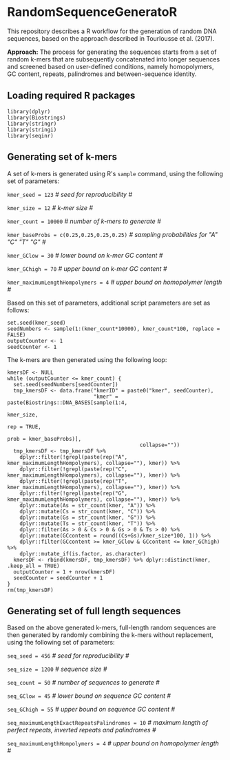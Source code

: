 # RandomSequenceGeneratoR
This repository describes a R workflow for the generation of random DNA sequences, based on the approach described in Tourlousse et al. (2017).

**Approach:**
The process for generating the sequences starts from a set of random k-mers that are subsequently concatenated into longer sequences and screened based on user-defined conditions, namely homopolymers, GC content, repeats, palindromes and between-sequence identity.

## Loading required R packages

```
library(dplyr)
library(Biostrings)
library(stringr)
library(stringi)
library(seqinr)
```

## Generating set of k-mers

A set of k-mers is generated using R's `sample` command, using the following set of parameters:

`kmer_seed = 123` *# seed for reproducibility #*

`kmer_size = 12` *# k-mer size #*

`kmer_count = 10000` *# number of k-mers to generate #*

`kmer_baseProbs = c(0.25,0.25,0.25,0.25)` *# sampling probabilities for "A" "C" "T" "G" #*

`kmer_GClow = 30` *# lower bound on k-mer GC content #*

`kmer_GChigh = 70` *# upper bound on k-mer GC content #*

`kmer_maximumLengthHompolymers = 4` *# upper bound on homopolymer length #*

Based on this set of parameters, additional script parameters are set as follows:

```
set.seed(kmer_seed)
seedNumbers <- sample(1:(kmer_count*10000), kmer_count*100, replace = FALSE)
outputCounter <- 1
seedCounter <- 1
```

The k-mers are then generated using the following loop:

```
kmersDF <- NULL
while (outputCounter <= kmer_count) {
  set.seed(seedNumbers[seedCounter])
  tmp_kmersDF <- data.frame("kmerID" = paste0("kmer", seedCounter),
                            "kmer" = paste(Biostrings::DNA_BASES[sample(1:4,
                                                                        kmer_size,
                                                                        rep = TRUE,
                                                                        prob = kmer_baseProbs)],
                                           collapse=""))
  tmp_kmersDF <- tmp_kmersDF %>% 
    dplyr::filter(!grepl(paste(rep("A", kmer_maximumLengthHompolymers), collapse=""), kmer)) %>% 
    dplyr::filter(!grepl(paste(rep("C", kmer_maximumLengthHompolymers), collapse=""), kmer)) %>% 
    dplyr::filter(!grepl(paste(rep("T", kmer_maximumLengthHompolymers), collapse=""), kmer)) %>% 
    dplyr::filter(!grepl(paste(rep("G", kmer_maximumLengthHompolymers), collapse=""), kmer)) %>%
    dplyr::mutate(As = str_count(kmer, "A")) %>%
    dplyr::mutate(Cs = str_count(kmer, "C")) %>%
    dplyr::mutate(Gs = str_count(kmer, "G")) %>%
    dplyr::mutate(Ts = str_count(kmer, "T")) %>%
    dplyr::filter(As > 0 & Cs > 0 & Gs > 0 & Ts > 0) %>%
    dplyr::mutate(GCcontent = round((Cs+Gs)/kmer_size*100, 1)) %>%
    dplyr::filter(GCcontent >= kmer_GClow & GCcontent <= kmer_GChigh) %>%
    dplyr::mutate_if(is.factor, as.character)
  kmersDF <- rbind(kmersDF, tmp_kmersDF) %>% dplyr::distinct(kmer, .keep_all = TRUE) 
  outputCounter = 1 + nrow(kmersDF)
  seedCounter = seedCounter + 1
}
rm(tmp_kmersDF)
```

## Generating set of full length sequences

Based on the above generated k-mers, full-length random sequences are then generated by randomly combining the k-mers without replacement, using the following set of parameters: 

`seq_seed = 456` *# seed for reproducibility #*

`seq_size = 1200`  *# sequence size #*

`seq_count = 50` *# number of sequences to generate #*

`seq_GClow = 45` *# lower bound on sequence GC content #*

`seq_GChigh = 55` *# upper bound on sequence GC content #*

`seq_maximumLengthExactRepeatsPalindromes = 10` *# maximum length of perfect repeats, inverted repeats and palindromes #*

`seq_maximumLengthHompolymers = 4` *# upper bound on homopolymer length #*

